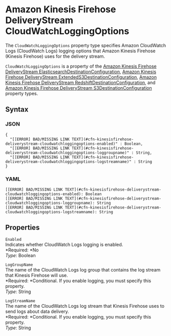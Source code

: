 # Amazon Kinesis Firehose DeliveryStream CloudWatchLoggingOptions<a name="aws-properties-kinesisfirehose-deliverystream-cloudwatchloggingoptions"></a>

The `CloudWatchLoggingOptions` property type specifies Amazon CloudWatch Logs \(CloudWatch Logs\) logging options that Amazon Kinesis Firehose \(Kinesis Firehose\) uses for the delivery stream\.

`CloudWatchLoggingOptions` is a property of the [Amazon Kinesis Firehose DeliveryStream ElasticsearchDestinationConfiguration](aws-properties-kinesisfirehose-deliverystream-elasticsearchdestinationconfiguration.md), [Amazon Kinesis Firehose DeliveryStream ExtendedS3DestinationConfiguration](aws-properties-kinesisfirehose-deliverystream-extendeds3destinationconfiguration.md), [Amazon Kinesis Firehose DeliveryStream RedshiftDestinationConfiguration](aws-properties-kinesisfirehose-deliverystream-redshiftdestinationconfiguration.md), and [Amazon Kinesis Firehose DeliveryStream S3DestinationConfiguration](aws-properties-kinesisfirehose-deliverystream-s3destinationconfiguration.md) property types\.

## Syntax<a name="aws-properties-kinesisfirehose-deliverystream-cloudwatchloggingoptions-syntax"></a>

### JSON<a name="aws-properties-kinesisfirehose-deliverystream-cloudwatchloggingoptions-syntax.json"></a>

```
{
  "[[ERROR] BAD/MISSING LINK TEXT](#cfn-kinesisfirehose-deliverystream-cloudwatchloggingoptions-enabled)" : Boolean,
  "[[ERROR] BAD/MISSING LINK TEXT](#cfn-kinesisfirehose-deliverystream-cloudwatchloggingoptions-loggroupname)" : String,
  "[[ERROR] BAD/MISSING LINK TEXT](#cfn-kinesisfirehose-deliverystream-cloudwatchloggingoptions-logstreamname)" : String
}
```

### YAML<a name="aws-properties-kinesisfirehose-deliverystream-cloudwatchloggingoptions-syntax.yaml"></a>

```
[[ERROR] BAD/MISSING LINK TEXT](#cfn-kinesisfirehose-deliverystream-cloudwatchloggingoptions-enabled): Boolean
[[ERROR] BAD/MISSING LINK TEXT](#cfn-kinesisfirehose-deliverystream-cloudwatchloggingoptions-loggroupname): String
[[ERROR] BAD/MISSING LINK TEXT](#cfn-kinesisfirehose-deliverystream-cloudwatchloggingoptions-logstreamname): String
```

## Properties<a name="aws-properties-kinesisfirehose-deliverystream-cloudwatchloggingoptions-properties"></a>

`Enabled`  
Indicates whether CloudWatch Logs logging is enabled\.  
*Required: *No  
*Type*: Boolean

`LogGroupName`  
The name of the CloudWatch Logs log group that contains the log stream that Kinesis Firehose will use\.  
*Required: *Conditional\. If you enable logging, you must specify this property\.  
*Type*: String

`LogStreamName`  
The name of the CloudWatch Logs log stream that Kinesis Firehose uses to send logs about data delivery\.  
*Required: *Conditional\. If you enable logging, you must specify this property\.  
*Type*: String